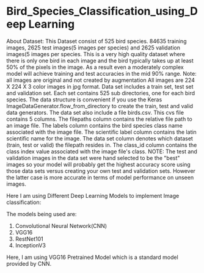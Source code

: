 # Bird_Species_Classification_using_Deep Learning

About Dataset:
This Dataset consist of 525 bird species. 84635 training images, 2625 test images(5 images per species) and 2625 validation images(5 images per species. This is a very high quality dataset where there is only one bird in each image and the bird typically takes up at least 50% of the pixels in the image. As a result even a moderately complex model will achieve training and test accuracies in the mid 90% range. Note: all images are original and not created by augmentation
All images are 224 X 224 X 3 color images in jpg format. Data set includes a train set, test set and validation set. Each set contains 525 sub directories, one for each bird species. The data structure is convenient if you use the Keras ImageDataGenerator.flow_from_directory to create the train, test and valid data generators. The data set also include a file birds.csv. This cvs file contains 5 columns. The filepaths column contains the relative file path to an image file. The labels column contains the bird species class name associated with the image file. The scientific label column contains the latin scientific name for the image. The data set column denotes which dataset (train, test or valid) the filepath resides in. The class_id column contains the class index value associated with the image file's class.
NOTE: The test and validation images in the data set were hand selected to be the "best" images so your model will probably get the highest accuracy score using those data sets versus creating your own test and validation sets. However the latter case is more accurate in terms of model performance on unseen images.

Here I am using Different Deep Learning Models to implement Image classification:

The models being used are:

1) Convolutional Neural Network(CNN)
2) VGG16
3) RestNet101
4) InceptionV3
   
Here, I am using VGG16 Pretrained Model which is a standard model provided by CNN.
